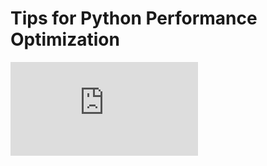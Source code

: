 # Tips for Python Performance Optimization

<iframe class="yb-video" src="https://www.youtube.com/embed/6JNeo6TVQN8?si=RBbELwg_6PPQD_h-" title="YouTube video player" frameborder="0" allow="accelerometer; autoplay; clipboard-write; encrypted-media; gyroscope; picture-in-picture; web-share" referrerpolicy="strict-origin-when-cross-origin" allowfullscreen></iframe>